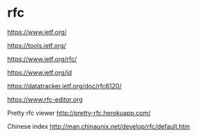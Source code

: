 # rfc

https://www.ietf.org/

https://tools.ietf.org/

https://www.ietf.org/rfc/

https://www.ietf.org/id

https://datatracker.ietf.org/doc/rfc6120/

https://www.rfc-editor.org


Pretty rfc viewer 
http://pretty-rfc.herokuapp.com/

Chinese index
http://man.chinaunix.net/develop/rfc/default.htm 
